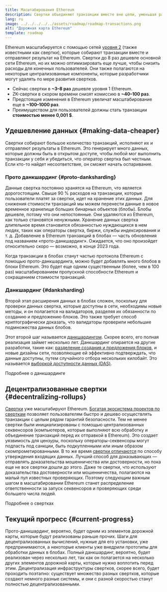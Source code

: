 ```yaml
---
title: Масштабирования Ethereum
description: Свертки объединяют транзакции вместе вне цепи, уменьшая расходы пользователя. Тем не менее сейчас свертки используют данные слишком дорогим способом, ограничивая удешевление транзакций. Прото-данкшардинг исправляет это.
lang: ru
image: ../../../../../assets/roadmap/roadmap-transactions.png
alt: "Дорожная карта Ethereum"
template: roadmap
---
```


Ethereum масштабируется с помощью сетей [уровня 2](/layer-2/#rollups) (также известными как свертки), которые собирают транзакции вместе и отправляют результат на Ethereum. Свертки до 8 раз дешевле основной сети Ethereum, но их можно оптимизировать еще лучше, чтобы снизить расходы для конечных пользователей. Они также полагаются на некоторые централизованные компоненты, которые разработчики могут удалять по мере развития свертков.

<InfoBanner mb={8} title="Расходы на транзакции">
  <ul style="margin-bottom: 0">
    <li>Сейчас свертки в <strong>~3–8 раз</strong> дешевле уровня 1 Ethereum.</li>
    <li>ZK-свертки в скором времени снизят комиссию в <strong>~40–100 раз</strong>.</li>
    <li>Предстоящие изменения в Ethereum увеличат масштабирование еще в <strong>~100–1000 раз</strong>.</li>
    <li style="margin-bottom: 0">Преимуществом для пользователей должны стать транзакции <strong>стоимостью менее 0,001 $</strong>.</li>
  </ul>
</InfoBanner>

## Удешевление данных {#making-data-cheaper}

Свертки собирают большое количество транзакций, исполняют их и отправляют результаты в Ethereum. Это генерирует много данных, которые должны быть в открытом доступе, чтобы любой мог выполнить транзакции у себя и убедиться, что оператор свертка был честным. Если кто-то найдет несоответствие, он сможет начать оспаривание.

### Прото данкшардинг {#proto-danksharding}

Данные свертка постоянно хранятся на Ethereum, что является дорогостоящим. Свыше 90 % расходов на транзакции, которые пользователи платят за свертки, идет на хранение этих данных. Для снижения стоимости транзакций мы можем перенести данные в новое временное хранилище больших бинарных объектов (блобы). Блобы дешевле, потому что они непостоянные. Они удаляются из Ethereum, как только становятся ненужными. Хранение данных свертка длительное время становится обязанностью нуждающихся в нем людях, таких как операторы свертка, биржи, службы индексирования и т. д. Добавление в Ethereum транзакций в блобах — часть обновления под названием «прото-данкшардинг». Ожидается, что оно произойдет относительно скоро — возможно, в конце 2023 года.

Когда транзакции в блобах станут частью протокола Ethereum с помощью прото-данкшардинга, можно будет добавлять много блобов в блоки Ethereum. Это будет еще одним существенным (более, чем в 100 раз) масштабированием пропускной способности Ethereum и сокращением стоимости транзакций.

### Данкшардинг {#danksharding}

Второй этап расширения данных в блобах сложен, поскольку для проверки данных свертка, которые доступны в сети, необходимы новые методы, и он полагается на валидаторов, разделяя их обязанности по созданию и предложению блоков. Это также требует способ криптографически доказать, что валидаторы проверили небольшие подмножества данных блобов.

Этот второй шаг называется [данкшардингом](/roadmap/danksharding/). Скорее всего, его полная реализация займет несколько лет. Данкшардинг опирается на другие разработки, такие как: [разделение создания и предложения блоков](/roadmap/pbs), и новые дизайны сети, позволяющие ей эффективно подтверждать, что данные доступны, путем случайного отбора нескольких килобайт. Это называется [выборкой доступности данных (DAS)](/developers/docs/data-availability).

<ButtonLink variant="outline-color" to="/roadmap/danksharding/">Подробнее о данкшардинге</ButtonLink>

## Децентрализованные свертки {#decentralizing-rollups}

[Свертки](/layer-2) уже масштабируют Ethereum. [Богатая экосистема проектов по сверткам](https://l2beat.com/scaling/tvl) позволяет пользователям быстро и дешево осуществлять транзакции с целым рядом гарантий безопасности. Тем не менее свертки были инициализированы с помощью централизованных секвенсоров (компьютеров, которые выполняют всю обработку и объединение транзакций перед их отправкой в Ethereum). Это создает уязвимость для цензуры, поскольку операторы-секвенсоры могут подпасть под санкции, быть подкупленными или иным образом скомпрометированными. В то же время [свертки отличаются](https://l2beat.com) по способу утверждения входящих данных. Лучший способ для доказывающих — отправлять доказательства мошенничества или достоверности, но пока еще не все свертки дошли до этого. Даже те свертки, что используют доказательства достоверности или мошенничества, полагаются на малый пул известных проверяющих. Поэтому следующим важным шагом в масштабировании Ethereum станет распределение ответственности за запуск секвенсоров и проверяющих среди большего числа людей.

<ButtonLink variant="outline-color" to="/developers/docs/scaling/">Подробнее о свертках</ButtonLink>

## Текущий прогресс {#current-progress}

Прото-данкшардинг, вероятно, будет одним из элементов дорожной карты, которые будут реализованы раньше прочих. Шаги для децентрализованных вычислений, нужные для его установки, уже предпринимаются, а некоторые клиенты уже внедрили прототипы для обработки данных в блобах. Полный данкшардинг, вероятно, будет реализован через несколько лет, так как он полагается на несколько других элементов дорожной карты, которые нужно воплотить перед этим. Децентрализация инфраструктуры свертков, скорее всего, будет проходить поэтапно: существует множество разных свертков, которые создают немного разные системы, и они с разной скоростью станут полностью децентрализованными.
